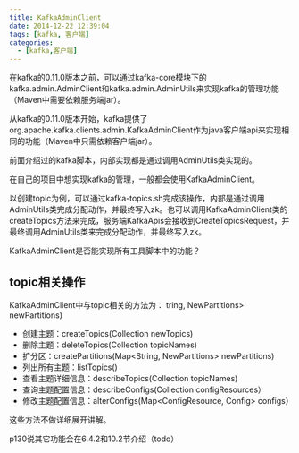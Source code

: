 ```yaml
---
title: KafkaAdminClient
date: 2014-12-22 12:39:04
tags: [kafka, 客户端]
categories:
  - [kafka,客户端]
---
```




在kafka的0.11.0版本之前，可以通过kafka-core模块下的kafka.admin.AdminClient和kafka.admin.AdminUtils来实现kafka的管理功能（Maven中需要依赖服务端jar）。

从kafka的0.11.0版本开始，kafka提供了org.apache.kafka.clients.admin.KafkaAdminClient作为java客户端api来实现相同的功能（Maven中只需依赖客户端jar）。

<!-- more -->

前面介绍过的kafka脚本，内部实现都是通过调用AdminUtils类实现的。

在自己的项目中想实现kafka的管理，一般都会使用KafkaAdminClient。

以创建topic为例，可以通过kafka-topics.sh完成该操作，内部是通过调用AdminUtils类完成分配动作，并最终写入zk。也可以调用KafkaAdminClient类的createTopics方法来完成，服务端KafkaApis会接收到CreateTopicsRequest，并最终调用AdminUtils类来完成分配动作，并最终写入zk。

KafkaAdminClient是否能实现所有工具脚本中的功能？



## topic相关操作

KafkaAdminClient中与topic相关的方法为：                                                                                                                                                                                                                                                                                                                                                                                                                                                                                                                                                                                                                                                                                                                                                                                                                                                                                                                                                                                                                                                                                                                                                                                                                                                                                                                                                                                                                                                                                                                                                                                                                                                                                                                                                                                                                                                                                                                                                                                                                                                                                                                                                                                                                                                                                                                                                                                                                                                                                                                                                                                                                                                                                                                                                                                                                                                                                                                                                                                                                                                                                                                                                                                                                                                                                                                                                                                                                                                                                                                                                                                                                                                                                                                                                                                                                                                                                                                                                                                                                                                                                                                                                                                                                                                                                                                                                                                                                                                                                                                                                                                                                                                                                                                                                                                                                                                                                                                                                                                                                                                                                                                                                                                                                                                                                                                                                                                                                                                                                                                                                                                                                                                                                                                                                                                                                                                                                                                                                                                                                                                                                                                                                                                                                                                                                                                                                                                                                                                                                                                                                                                                                                                                                                                                                                                                                                                                                                                                                                                                                                                                                                                                                                                                                                                                                                                                                                                                                                                                                                                                                                                                                                                                                                                                                                                                                                                                                                                                                                                                                                                                                                                                                                                                                                                                                                                                                                                                                                                                                                                                                                                                                                                                                                                                                                                                                                                                                                                                                                                                                                                                                                                                                                                                                                                                                                                                                                                                                                                                                                                                                                                                                                                                                                                                                                                                                                                                                                                                                                                                                                                                                                                                                                                                                                                                                                                                                                                                                                                                                                                                                                                                                                                                                                                                                                                                                                                                                                                                                                                                                                                                                                                                                                                                                                                                                                                                                                                                                                                                                                                                                                                                                                                                                                                                                                                                                                                                                                                                                                                                                                                                                                                                                                                                                                                                                                                                                                                                                                                                                                                                                                                                                                                                                                                                                                                                                                                                                                                                                                                                                                                                                                                                                                                                                                                                                                                                                                                                                                                                                                                                                                                                                                                                                                                                                                                                                                                                                                                                                                                                                                                                                                                                                                                                                                                                                                                                                                                                                                                                                                                                                                                                                                                                                                                                                                                                                                                                                                                                                                                                                                                                                                                                                                                                                                                                                                                                                                                                                                                                                                                                                                                                                                                                                                                                                                                                                                                                                                                                                                                                                                                                                                                                                                                                                                                                                                                                                                                                                                                                                                                                                                                                                                                                                                                                                                                                                                                                                                                                                                                                                                                                                                                                                                                                                                                                                                                                                                                                                                                                                                                                                                                                                                                     tring, NewPartitions> newPartitions)

* 创建主题：createTopics(Collection<NewTopic> newTopics)
* 删除主题：deleteTopics(Collection<String> topicNames)
* 扩分区：createPartitions(Map<String, NewPartitions> newPartitions)
* 列出所有主题：listTopics()
* 查看主题详细信息：describeTopics(Collection<String> topicNames)
* 查询主题配置信息：describeConfigs(Collection<ConfigResource> configResources）
* 修改主题配置信息：alterConfigs(Map<ConfigResource, Config> configs）

这些方法不做详细展开讲解。

p130说其它功能会在6.4.2和10.2节介绍（todo）

